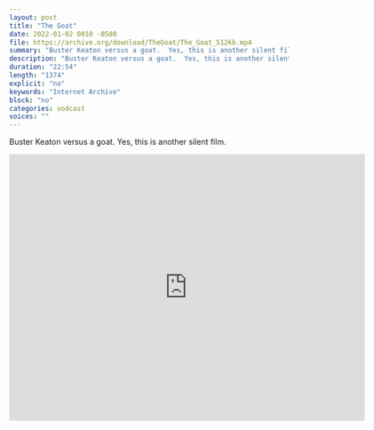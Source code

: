 ```yaml
---
layout: post
title: "The Goat"
date: 2022-01-02 0010 -0500
file: https://archive.org/download/TheGoat/The_Goat_512kb.mp4
summary: "Buster Keaton versus a goat.  Yes, this is another silent film."
description: "Buster Keaton versus a goat.  Yes, this is another silent film."
duration: "22:54"
length: "1374"
explicit: "no" 
keywords: "Internet Archive"
block: "no" 
categories: vodcast
voices: ""
---
```


Buster Keaton versus a goat.  Yes, this is another silent film.

<iframe src="https://archive.org/embed/TheGoat" width="640" height="480" frameborder="0" webkitallowfullscreen="true" mozallowfullscreen="true" allowfullscreen></iframe>
